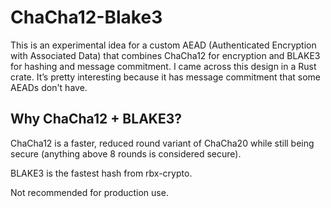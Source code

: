 # ChaCha12-Blake3
This is an experimental idea for a custom AEAD (Authenticated Encryption with Associated Data) that combines ChaCha12 for encryption and BLAKE3 for hashing and message commitment.
I came across this design in a Rust crate. It’s pretty interesting because it has message commitment that some AEADs don't have.

## Why ChaCha12 + BLAKE3?
ChaCha12 is a faster, reduced round variant of ChaCha20 while still being secure (anything above 8 rounds is considered secure).

BLAKE3 is the fastest hash from rbx-crypto.

Not recommended for production use.
